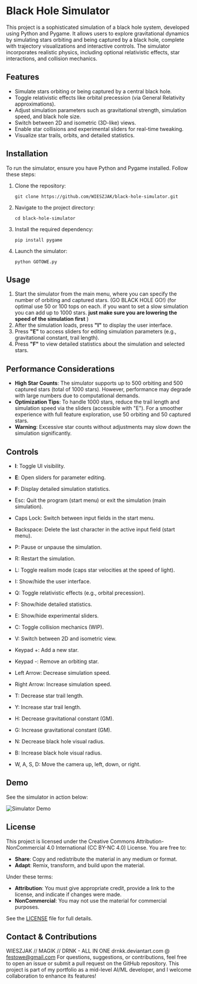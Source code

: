 # Black Hole Simulator

This project is a sophisticated simulation of a black hole system, developed using Python and Pygame. It allows users to explore gravitational dynamics by simulating stars orbiting and being captured by a black hole, complete with trajectory visualizations and interactive controls. The simulator incorporates realistic physics, including optional relativistic effects, star interactions, and collision mechanics.

## Features

- Simulate stars orbiting or being captured by a central black hole.
- Toggle relativistic effects like orbital precession (via General Relativity approximations).
- Adjust simulation parameters such as gravitational strength, simulation speed, and black hole size.
- Switch between 2D and isometric (3D-like) views.
- Enable star collisions and experimental sliders for real-time tweaking.
- Visualize star trails, orbits, and detailed statistics.

## Installation

To run the simulator, ensure you have Python and Pygame installed. Follow these steps:

1. Clone the repository:
   ```
   git clone https://github.com/WIESZJAK/black-hole-simulator.git
   ```
2. Navigate to the project directory:
   ```
   cd black-hole-simulator
   ```
3. Install the required dependency:
   ```
   pip install pygame
   ```
4. Launch the simulator:
   ```
   python GOTOWE.py
   ```

## Usage

1. Start the simulator from the main menu, where you can specify the number of orbiting and captured stars. (GO BLACK HOLE GO!) (for optimal use 50 or 100 tops on each. if you want to set a slow simulation you can add up to 1000 stars. **just make sure you are lowering the speed of the simulation first** )
2. After the simulation loads, press **"I"** to display the user interface.
3. Press **"E"** to access sliders for editing simulation parameters (e.g., gravitational constant, trail length).
4. Press **"F"** to view detailed statistics about the simulation and selected stars.

## Performance Considerations

- **High Star Counts**: The simulator supports up to 500 orbiting and 500 captured stars (total of 1000 stars). However, performance may degrade with large numbers due to computational demands.
- **Optimization Tips**: To handle 1000 stars, reduce the trail length and simulation speed via the sliders (accessible with "E"). For a smoother experience with full feature exploration, use 50 orbiting and 50 captured stars.
- **Warning**: Excessive star counts without adjustments may slow down the simulation significantly.

## Controls

- **I**: Toggle UI visibility.
- **E**: Open sliders for parameter editing.
- **F**: Display detailed simulation statistics.

- Esc: Quit the program (start menu) or exit the simulation (main simulation).
- Caps Lock: Switch between input fields in the start menu.
- Backspace: Delete the last character in the active input field (start menu).
- P: Pause or unpause the simulation.
- R: Restart the simulation.
- L: Toggle realism mode (caps star velocities at the speed of light).
- I: Show/hide the user interface.
- Q: Toggle relativistic effects (e.g., orbital precession).
- F: Show/hide detailed statistics.
- E: Show/hide experimental sliders.
- C: Toggle collision mechanics (WIP).
- V: Switch between 2D and isometric view.
- Keypad +: Add a new star.
- Keypad -: Remove an orbiting star.
- Left Arrow: Decrease simulation speed.
- Right Arrow: Increase simulation speed.
- T: Decrease star trail length.
- Y: Increase star trail length.
- H: Decrease gravitational constant (GM).
- G: Increase gravitational constant (GM).
- N: Decrease black hole visual radius.
- B: Increase black hole visual radius.
- W, A, S, D: Move the camera up, left, down, or right.

## Demo

See the simulator in action below:

![Simulator Demo](demo.gif)

## License

This project is licensed under the Creative Commons Attribution-NonCommercial 4.0 International (CC BY-NC 4.0) License. You are free to:

- **Share**: Copy and redistribute the material in any medium or format.
- **Adapt**: Remix, transform, and build upon the material.

Under these terms:

- **Attribution**: You must give appropriate credit, provide a link to the license, and indicate if changes were made.
- **NonCommercial**: You may not use the material for commercial purposes.

See the [LICENSE](LICENSE.md) file for full details.

## Contact & Contributions

WIESZJAK // MAGIK // DRNK - ALL IN ONE drnkk.deviantart.com @ festowe@gmail.com
For questions, suggestions, or contributions, feel free to open an issue or submit a pull request on the GitHub repository. This project is part of my portfolio as a mid-level AI/ML developer, and I welcome collaboration to enhance its features!
